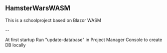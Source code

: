 HamsterWarsWASM
-------------

This is a schoolproject based on Blazor WASM

--

At first startup Run "update-database" in Project Manager Console to create DB locally
